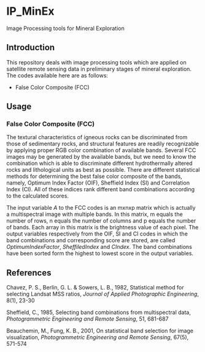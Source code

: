 # IP_MinEx
Image Processing tools for Mineral Exploration

## Introduction
This repository deals with image processing tools which are applied on satellite remote sensing data in preliminary stages of mineral exploration.
The codes available here are as follows:

* False Color Composite (FCC)

## Usage

### False Color Composite (FCC)
The textural characteristics of igneous rocks can be discriminated from those of sedimentary rocks, and structural features are readily recognizable by applying proper RGB color combination of available bands. Several FCC images may be generated by the available bands, but we need to know the combination which is able to discriminate different hydrothermally altered rocks and lithological units as best as possible. There are different statistical methods for determining the best false color composite of the bands, namely, Optimum Index Factor (OIF), Sheffield Index (SI) and Correlation Index (CI). All of these indices rank different band combinations according to the calculated scores.

The input variable *A* to the FCC codes is an mxnxp matrix which is actually a multispectral image with multiple bands. In this matrix, m equals the number of rows, n equals the number of columns and p equals the number of bands. Each array in this matrix is the brightness value of each pixel. The output variables respectively from the OIF, SI and CI codes in which the band combinations and corresponding score are stored, are called *OptimumIndexFactor*, *SheffiledIndex* and *CIndex*. The band combinations have been sorted form the highest to lowest score in the output variables.

## References
Chavez, P. S., Berlin, G. L. & Sowers, L. B., 1982, Statistical method for selecting Landsat MSS ratios, *Journal of Applied Photographic Engineering*, 8(1), 23-30

Sheffield, C., 1985, Selecting band combinations from multispectral data, *Photogrammetric Engineering and Remote Sensing*, 51, 681-687

Beauchemin, M., Fung, K. B., 2001, On statistical band selection for image visualization, *Photogrammetric Engineering and Remote Sensing*, 67(5), 571-574
